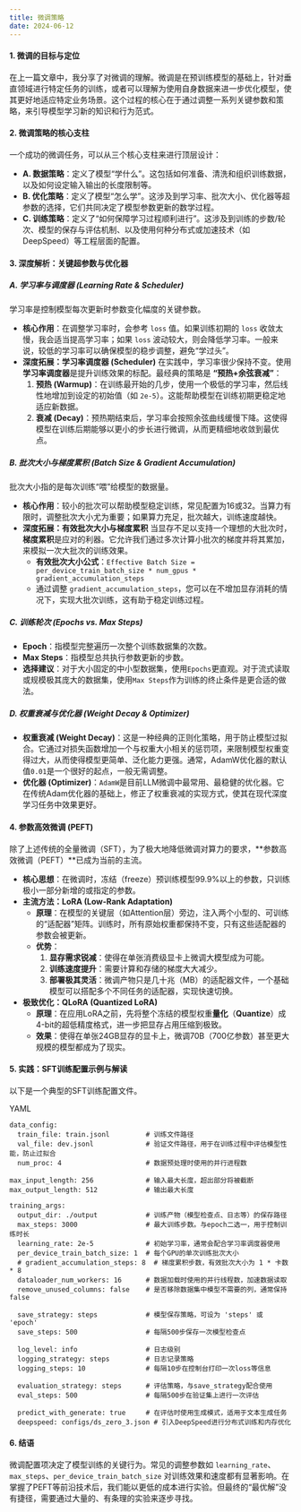 ```yaml
---
title: 微调策略
date: 2024-06-12
---
```


#### **1. 微调的目标与定位**
在上一篇文章中，我分享了对微调的理解。微调是在预训练模型的基础上，针对垂直领域进行特定任务的训练，或者可以理解为使用自身数据来进一步优化模型，使其更好地适应特定业务场景。这个过程的核心在于通过调整一系列关键参数和策略，来引导模型学习新的知识和行为范式。

#### **2. 微调策略的核心支柱**
一个成功的微调任务，可以从三个核心支柱来进行顶层设计：

+ **A. 数据策略**：定义了模型“学什么”。这包括如何准备、清洗和组织训练数据，以及如何设定输入输出的长度限制等。
+ **B. 优化策略**：定义了模型“怎么学”。这涉及到学习率、批次大小、优化器等超参数的选择，它们共同决定了模型参数更新的数学过程。
+ **C. 训练策略**：定义了“如何保障学习过程顺利进行”。这涉及到训练的步数/轮次、模型的保存与评估机制、以及使用何种分布式或加速技术（如DeepSpeed）等工程层面的配置。

#### **3. 深度解析：关键超参数与优化器**
##### **A. 学习率与调度器 (Learning Rate & Scheduler)**
学习率是控制模型每次更新时参数变化幅度的关键参数。

+ **核心作用**：在调整学习率时，会参考 `loss` 值。如果训练初期的 `loss` 收敛太慢，我会适当提高学习率；如果 `loss` 波动较大，则会降低学习率。一般来说，较低的学习率可以确保模型的稳步调整，避免“学过头”。
+ **深度拓展：学习率调度器 (Scheduler)** 在实践中，学习率很少保持不变。使用**学习率调度器**是提升训练效果的标配。最经典的策略是 **“预热+余弦衰减”**：
    1. **预热 (Warmup)**：在训练最开始的几步，使用一个极低的学习率，然后线性地增加到设定的初始值（如 `2e-5`）。这能帮助模型在训练初期更稳定地适应新数据。
    2. **衰减 (Decay)**：预热期结束后，学习率会按照余弦曲线缓慢下降。这使得模型在训练后期能够以更小的步长进行微调，从而更精细地收敛到最优点。

##### **B. 批次大小与梯度累积 (Batch Size & Gradient Accumulation)**
批次大小指的是每次训练“喂”给模型的数据量。

+ **核心作用**：较小的批次可以帮助模型稳定训练，常见配置为16或32。当算力有限时，调整批次大小尤为重要；如果算力充足，批次越大，训练速度越快。
+ **深度拓展：有效批次大小与梯度累积** 当显存不足以支持一个理想的大批次时，**梯度累积**是应对的利器。它允许我们通过多次计算小批次的梯度并将其累加，来模拟一次大批次的训练效果。
    - **有效批次大小公式**：`Effective Batch Size = per_device_train_batch_size * num_gpus * gradient_accumulation_steps`
    - 通过调整 `gradient_accumulation_steps`，您可以在不增加显存消耗的情况下，实现大批次训练，这有助于稳定训练过程。

##### **C. 训练轮次 (Epochs vs. Max Steps)**
+ **Epoch**：指模型完整遍历一次整个训练数据集的次数。
+ **Max Steps**：指模型总共执行参数更新的步数。
+ **选择建议**：对于大小固定的中小型数据集，使用`Epochs`更直观。对于流式读取或规模极其庞大的数据集，使用`Max Steps`作为训练的终止条件是更合适的做法。

##### **D. 权重衰减与优化器 (Weight Decay & Optimizer)**
+ **权重衰减 (Weight Decay)**：这是一种经典的正则化策略，用于防止模型过拟合。它通过对损失函数增加一个与权重大小相关的惩罚项，来限制模型权重变得过大，从而使得模型更简单、泛化能力更强。通常，AdamW优化器的默认值`0.01`是一个很好的起点，一般无需调整。
+ **优化器 (Optimizer)**：`AdamW`是目前LLM微调中最常用、最稳健的优化器。它在传统Adam优化器的基础上，修正了权重衰减的实现方式，使其在现代深度学习任务中效果更好。

#### **4. 参数高效微调 (PEFT)**
除了上述传统的全量微调（SFT），为了极大地降低微调对算力的要求，**参数高效微调（PEFT）**已成为当前的主流。

+ **核心思想**：在微调时，冻结（freeze）预训练模型99.9%以上的参数，只训练极小一部分新增的或指定的参数。
+ **主流方法：LoRA (Low-Rank Adaptation)**
    - **原理**：在模型的关键层（如Attention层）旁边，注入两个小型的、可训练的“适配器”矩阵。训练时，所有原始权重都保持不变，只有这些适配器的参数会被更新。
    - **优势**：
        1. **显存需求锐减**：使得在单张消费级显卡上微调大模型成为可能。
        2. **训练速度提升**：需要计算和存储的梯度大大减少。
        3. **部署极其灵活**：微调产物只是几十兆（MB）的适配器文件，一个基础模型可以搭配多个不同任务的适配器，实现快速切换。
+ **极致优化：QLoRA (Quantized LoRA)**
    - **原理**：在应用LoRA之前，先将整个冻结的模型权重**量化**（**Quantize**）成4-bit的超低精度格式，进一步把显存占用压缩到极致。
    - **效果**：使得在单张24GB显存的显卡上，微调70B（700亿参数）甚至更大规模的模型都成为了现实。

#### **5. 实践：SFT训练配置示例与解读**
以下是一个典型的SFT训练配置文件。

YAML

```plain
data_config:
  train_file: train.jsonl         # 训练文件路径
  val_file: dev.jsonl             # 验证文件路径，用于在训练过程中评估模型性能，防止过拟合
  num_proc: 4                     # 数据预处理时使用的并行进程数

max_input_length: 256             # 输入最大长度，超出部分将被截断
max_output_length: 512            # 输出最大长度

training_args:
  output_dir: ./output            # 训练产物（模型检查点、日志等）的保存路径
  max_steps: 3000                 # 最大训练步数。与epoch二选一，用于控制训练时长
  learning_rate: 2e-5             # 初始学习率，通常会配合学习率调度器使用
  per_device_train_batch_size: 1  # 每个GPU的单次训练批次大小
  # gradient_accumulation_steps: 8  # 梯度累积步数，有效批次大小为 1 * 卡数 * 8
  dataloader_num_workers: 16      # 数据加载时使用的并行线程数，加速数据读取
  remove_unused_columns: false    # 是否移除数据集中模型不需要的列，通常保持false
  
  save_strategy: steps            # 模型保存策略，可设为 'steps' 或 'epoch'
  save_steps: 500                 # 每隔500步保存一次模型检查点
  
  log_level: info                 # 日志级别
  logging_strategy: steps         # 日志记录策略
  logging_steps: 10               # 每隔10步在控制台打印一次loss等信息
  
  evaluation_strategy: steps      # 评估策略，与save_strategy配合使用
  eval_steps: 500                 # 每隔500步在验证集上进行一次评估
  
  predict_with_generate: true     # 在评估时使用生成模式，适用于文本生成任务
  deepspeed: configs/ds_zero_3.json # 引入DeepSpeed进行分布式训练和内存优化
```

#### **6. 结语**
微调配置项决定了模型训练的关键行为。常见的调整参数如 `learning_rate`、`max_steps`、`per_device_train_batch_size` 对训练效果和速度都有显著影响。在掌握了PEFT等前沿技术后，我们能以更低的成本进行实验。但最终的“最优解”没有捷径，需要通过大量的、有条理的实验来逐步寻找。

